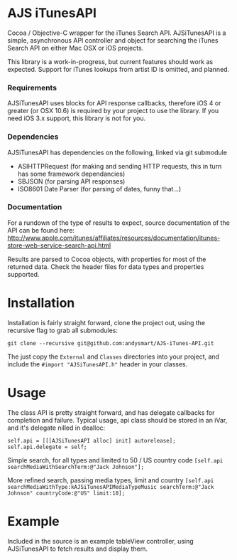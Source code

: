 AJS iTunesAPI
=============

Cocoa / Objective-C wrapper for the iTunes Search API. AJSiTunesAPI is a simple, asynchronous API controller and object for searching the iTunes Search API on either Mac OSX or iOS projects.

This library is a work-in-progress, but current features should work as expected. Support for iTunes lookups from artist ID is omitted, and planned.

### Requirements

AJSiTunesAPI uses blocks for API response callbacks, therefore iOS 4 or greater (or OSX 10.6) is required by your project to use the library. If you need iOS 3.x support, this library is not for you.

### Dependencies

AJSiTunesAPI has dependencies on the following, linked via git submodule

* ASIHTTPRequest (for making and sending HTTP requests, this in turn has some framework dependancies)
* SBJSON (for parsing API responses)
* ISO8601 Date Parser (for parsing of dates, funny that...)

### Documentation

For a rundown of the type of results to expect, source documentation of the API can be found here: http://www.apple.com/itunes/affiliates/resources/documentation/itunes-store-web-service-search-api.html

Results are parsed to Cocoa objects, with properties for most of the returned data. Check the header files for data types and properties supported.

Installation
============

Installation is fairly straight forward, clone the project out, using the recursive flag to grab all submodules:

`git clone --recursive git@github.com:andysmart/AJS-iTunes-API.git`

The just copy the `External` and `Classes` directories into your project, and include the `#import "AJSiTunesAPI.h"` header in your classes.

Usage
=====

The class API is pretty straight forward, and has delegate callbacks for completion and failure.
Typical usage, api class should be stored in an iVar, and it's delegate nilled in dealloc:

`self.api = [[[AJSiTunesAPI alloc] init] autorelease];`
`self.api.delegate = self;`

Simple search, for all types and limited to 50 / US country code
`[self.api searchMediaWithSearchTerm:@"Jack Johnson"];`

More refined search, passing media types, limit and country
`[self.api searchMediaWithType:kAJSiTunesAPIMediaTypeMusic searchTerm:@"Jack Johnson" countryCode:@"US" limit:10];`

Example
=======

Included in the source is an example tableView controller, using AJSiTunesAPI to fetch results and display them.